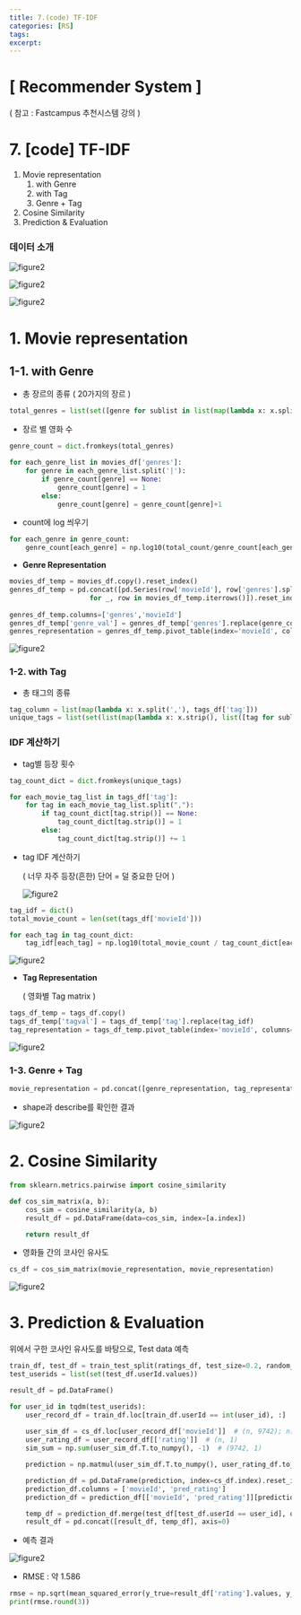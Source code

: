 ```yaml
---
title: 7.(code) TF-IDF
categories: [RS]
tags: 
excerpt: 
---
```


<script src="https://cdn.mathjax.org/mathjax/latest/MathJax.js?config=TeX-AMS-MML_HTMLorMML" type="text/javascript"></script>

# [ Recommender System ]

( 참고 : Fastcampus 추천시스템 강의 )

# 7. [code] TF-IDF

1. Movie representation
   1. with Genre
   2. with Tag
   3. Genre + Tag
2. Cosine Similarity
3. Prediction & Evaluation

  

### 데이터 소개

![figure2](/assets/img/recsys/7-1.png)

![figure2](/assets/img/recsys/7-2.png)

![figure2](/assets/img/recsys/7-3.png)



# 1. Movie representation

## 1-1. with Genre

- 총 장르의 종류 ( 20가지의 장르 )

```python
total_genres = list(set([genre for sublist in list(map(lambda x: x.split('|'), movies_df['genres'])) for genre in sublist]))
```



- 장르 별 영화 수

```python
genre_count = dict.fromkeys(total_genres)

for each_genre_list in movies_df['genres']:
    for genre in each_genre_list.split('|'):
        if genre_count[genre] == None:
            genre_count[genre] = 1
        else:
            genre_count[genre] = genre_count[genre]+1
```



- count에 log 씌우기

```python
for each_genre in genre_count:
    genre_count[each_genre] = np.log10(total_count/genre_count[each_genre])
```



- **Genre Representation**

```python
movies_df_temp = movies_df.copy().reset_index()
genres_df_temp = pd.concat([pd.Series(row['movieId'], row['genres'].split('|'))              
                    for _, row in movies_df_temp.iterrows()]).reset_index()
                    
genres_df_temp.columns=['genres','movieId']
genres_df_temp['genre_val'] = genres_df_temp['genres'].replace(genre_count)
genres_representation = genres_df_temp.pivot_table(index='movieId', columns='genres', values='genre_val')
```

![figure2](/assets/img/recsys/7-4.png)



### 1-2. with Tag

- 총 태그의 종류

```python
tag_column = list(map(lambda x: x.split(','), tags_df['tag']))
unique_tags = list(set(list(map(lambda x: x.strip(), list([tag for sublist in tag_column for tag in sublist])))))
```



### IDF 계산하기

- tag별 등장 횟수

```python
tag_count_dict = dict.fromkeys(unique_tags)

for each_movie_tag_list in tags_df['tag']:
    for tag in each_movie_tag_list.split(","):
        if tag_count_dict[tag.strip()] == None:
            tag_count_dict[tag.strip()] = 1
        else:
            tag_count_dict[tag.strip()] += 1
```



- tag IDF 계산하기

  ( 너무 자주 등장(흔한) 단어 = 덜 중요한 단어 )

  ![figure2](/assets/img/recsys/7-6.png)

```python
tag_idf = dict()
total_movie_count = len(set(tags_df['movieId']))

for each_tag in tag_count_dict:
    tag_idf[each_tag] = np.log10(total_movie_count / tag_count_dict[each_tag])  
```

![figure2](/assets/img/recsys/7-5.png)



- **Tag Representation**

  ( 영화별 Tag matrix )

```python
tags_df_temp = tags_df.copy()
tags_df_temp['tagval'] = tags_df_temp['tag'].replace(tag_idf)
tag_representation = tags_df_temp.pivot_table(index='movieId', columns='tag', values='tagval')
```

![figure2](/assets/img/recsys/7-7.png)



### 1-3. Genre + Tag

```python
movie_representation = pd.concat([genre_representation, tag_representation], axis=1).fillna(0)
```



- shape과 describe를 확인한 결과

![figure2](/assets/img/recsys/7-8.png)



# 2. Cosine Similarity

```python
from sklearn.metrics.pairwise import cosine_similarity

def cos_sim_matrix(a, b):
    cos_sim = cosine_similarity(a, b)
    result_df = pd.DataFrame(data=cos_sim, index=[a.index])

    return result_df
```



- 영화들 간의 코사인 유사도

```python
cs_df = cos_sim_matrix(movie_representation, movie_representation)
```

![figure2](/assets/img/recsys/7-9.png)



# 3. Prediction & Evaluation

위에서 구한 코사인 유사도를 바탕으로, Test data 예측

```python
train_df, test_df = train_test_split(ratings_df, test_size=0.2, random_state=1234)
test_userids = list(set(test_df.userId.values))
```



```python
result_df = pd.DataFrame()

for user_id in tqdm(test_userids):
    user_record_df = train_df.loc[train_df.userId == int(user_id), :]
    
    user_sim_df = cs_df.loc[user_record_df['movieId']]  # (n, 9742); n은 userId가 평점을 매긴 영화 수
    user_rating_df = user_record_df[['rating']]  # (n, 1)
    sim_sum = np.sum(user_sim_df.T.to_numpy(), -1)  # (9742, 1)

    prediction = np.matmul(user_sim_df.T.to_numpy(), user_rating_df.to_numpy()).flatten() / (sim_sum+1) # (9742, 1)

    prediction_df = pd.DataFrame(prediction, index=cs_df.index).reset_index()
    prediction_df.columns = ['movieId', 'pred_rating']    
    prediction_df = prediction_df[['movieId', 'pred_rating']][prediction_df.movieId.isin(test_df[test_df.userId == user_id]['movieId'].values)]

    temp_df = prediction_df.merge(test_df[test_df.userId == user_id], on='movieId')
    result_df = pd.concat([result_df, temp_df], axis=0)
```



- 예측 결과

![figure2](/assets/img/recsys/7-10.png)



- RMSE : 약 1.586

```python
rmse = np.sqrt(mean_squared_error(y_true=result_df['rating'].values, y_pred=result_df['pred_rating'].values))
print(rmse.round(3))
```



